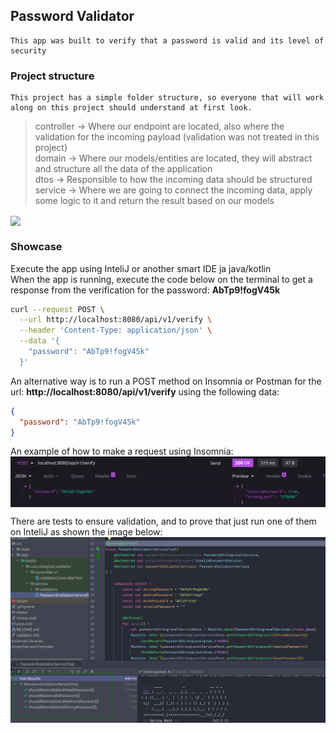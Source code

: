 ## Password Validator

    This app was built to verify that a password is valid and its level of security

### Project structure

    This project has a simple folder structure, so everyone that will work along on this project should understand at first look.

> controller -> Where our endpoint are located, also where the validation for the incoming payload (validation was not treated in this project) </br>
> domain -> Where our models/entities are located, they will abstract and structure all the data of the application </br>
> dtos -> Responsible to how the incoming data should be structured </br>
> service -> Where we are going to connect the incoming data, apply some logic to it and return the result based on our models</br>

<img src="project-structure.png" align="center" />

### Showcase

Execute the app using InteliJ or another smart IDE ja java/kotlin </br>
When the app is running, execute the code below on the terminal to get a response from the verification for the password: **AbTp9!fogV45k**

```zsh
curl --request POST \
  --url http://localhost:8080/api/v1/verify \
  --header 'Content-Type: application/json' \
  --data '{
    "password": "AbTp9!fogV45k"
  }'
```

An alternative way is to run a POST method on Insomnia or Postman for the url: **http://localhost:8080/api/v1/verify** using the following data:

```json
{
  "password": "AbTp9!fogV45k"
}
```

An example of how to make a request using Insomnia: </br>
<img src="assets/request-example.png" align="center" />

There are tests to ensure validation, and to prove that just run one of them on InteliJ as shown the image below: </br>
<img src="assets/test-example.png" align="center" />
